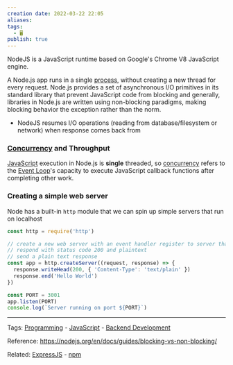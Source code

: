 ```yaml
---
creation date: 2022-03-22 22:05
aliases: 
tags:
  - 🖥️
publish: true
---
```

 NodeJS is a JavaScript runtime based on Google's Chrome V8 JavaScript engine. 
 
 A Node.js app runs in a single [process](./Processes%20vs%20Threads.md), without creating a new thread for every request. Node.js provides a set of asynchronous I/O primitives in its standard library that prevent JavaScript code from blocking and generally, libraries in Node.js are written using non-blocking paradigms, making blocking behavior the exception rather than the norm.
 - NodeJS resumes I/O operations (reading from database/filesystem or network)   when response comes back from 

### [Concurrency](../Concurrency.md) and Throughput
[JavaScript](../JavaScript.md) execution in Node.js is **single** threaded, so [concurrency](../Concurrency.md) refers to the [Event Loop](./Event%20Loop.md)'s capacity to execute JavaScript callback functions after completing other work. 
### Creating a simple web server

Node has a built-in `http` module that we can spin up simple servers that run on localhost
```js
const http = require('http')

// create a new web server with an event handler register to server that is called every time an HTTP request is made to localhost:3001
// respond with status code 200 and plaintext
// send a plain text response
const app = http.createServer((request, response) => {
  response.writeHead(200, { 'Content-Type': 'text/plain' })
  response.end('Hello World')
})

const PORT = 3001
app.listen(PORT)
console.log(`Server running on port ${PORT}`)
```

---
Tags: [Programming](Programming.md) - [JavaScript](../JavaScript.md) - [Backend Development](Backend%20Development.md) 

Reference:  https://nodejs.org/en/docs/guides/blocking-vs-non-blocking/

Related: [ExpressJS](./ExpressJS.md) - [npm](./npm.md)